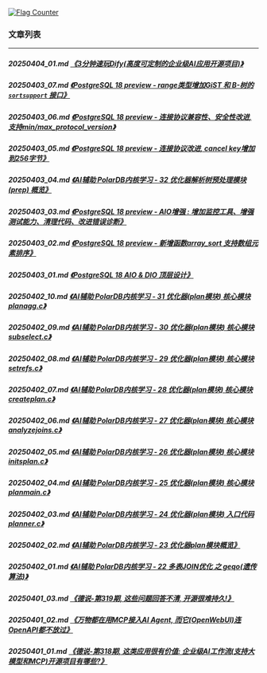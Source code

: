 <a rel="nofollow" href="http://info.flagcounter.com/h9V1"  ><img src="http://s03.flagcounter.com/count/h9V1/bg_FFFFFF/txt_000000/border_CCCCCC/columns_2/maxflags_12/viewers_0/labels_0/pageviews_0/flags_0/"  alt="Flag Counter"  border="0"  ></a>  
  
### 文章列表  
----  
##### 20250404_01.md   [《3分钟速玩Dify(高度可定制的企业级AI应用开源项目)》](20250404_01.md)  
##### 20250403_07.md   [《PostgreSQL 18 preview - range类型增加GiST 和 B-树的 `sortsupport` 接口》](20250403_07.md)  
##### 20250403_06.md   [《PostgreSQL 18 preview - 连接协议兼容性、安全性改进, 支持min/max_protocol_version》](20250403_06.md)  
##### 20250403_05.md   [《PostgreSQL 18 preview - 连接协议改进, cancel key增加到256字节》](20250403_05.md)  
##### 20250403_04.md   [《AI辅助 PolarDB内核学习 - 32 优化器解析树预处理模块(prep) 概览》](20250403_04.md)  
##### 20250403_03.md   [《PostgreSQL 18 preview - AIO增强 : 增加监控工具、增强测试能力、清理代码、改进错误诊断》](20250403_03.md)  
##### 20250403_02.md   [《PostgreSQL 18 preview - 新增函数array_sort 支持数组元素排序》](20250403_02.md)  
##### 20250403_01.md   [《PostgreSQL 18 AIO & DIO 顶层设计》](20250403_01.md)  
##### 20250402_10.md   [《AI辅助 PolarDB内核学习 - 31 优化器(plan模块) 核心模块 planagg.c》](20250402_10.md)  
##### 20250402_09.md   [《AI辅助 PolarDB内核学习 - 30 优化器(plan模块) 核心模块 subselect.c》](20250402_09.md)  
##### 20250402_08.md   [《AI辅助 PolarDB内核学习 - 29 优化器(plan模块) 核心模块 setrefs.c》](20250402_08.md)  
##### 20250402_07.md   [《AI辅助 PolarDB内核学习 - 28 优化器(plan模块) 核心模块 createplan.c》](20250402_07.md)  
##### 20250402_06.md   [《AI辅助 PolarDB内核学习 - 27 优化器(plan模块) 核心模块 analyzejoins.c》](20250402_06.md)  
##### 20250402_05.md   [《AI辅助 PolarDB内核学习 - 26 优化器(plan模块) 核心模块 initsplan.c》](20250402_05.md)  
##### 20250402_04.md   [《AI辅助 PolarDB内核学习 - 25 优化器(plan模块) 核心模块 planmain.c》](20250402_04.md)  
##### 20250402_03.md   [《AI辅助 PolarDB内核学习 - 24 优化器(plan模块) 入口代码 planner.c》](20250402_03.md)  
##### 20250402_02.md   [《AI辅助 PolarDB内核学习 - 23 优化器plan模块概览》](20250402_02.md)  
##### 20250402_01.md   [《AI辅助 PolarDB内核学习 - 22 多表JOIN优化 之 geqo(遗传算法)》](20250402_01.md)  
##### 20250401_03.md   [《德说-第319期, 这些问题回答不清, 开源很难持久!》](20250401_03.md)  
##### 20250401_02.md   [《万物都在用MCP接入AI Agent, 而它(OpenWebUI)连OpenAPI都不放过》](20250401_02.md)  
##### 20250401_01.md   [《德说-第318期, 这类应用很有价值: 企业级AI工作流(支持大模型和MCP)开源项目有哪些?》](20250401_01.md)  
